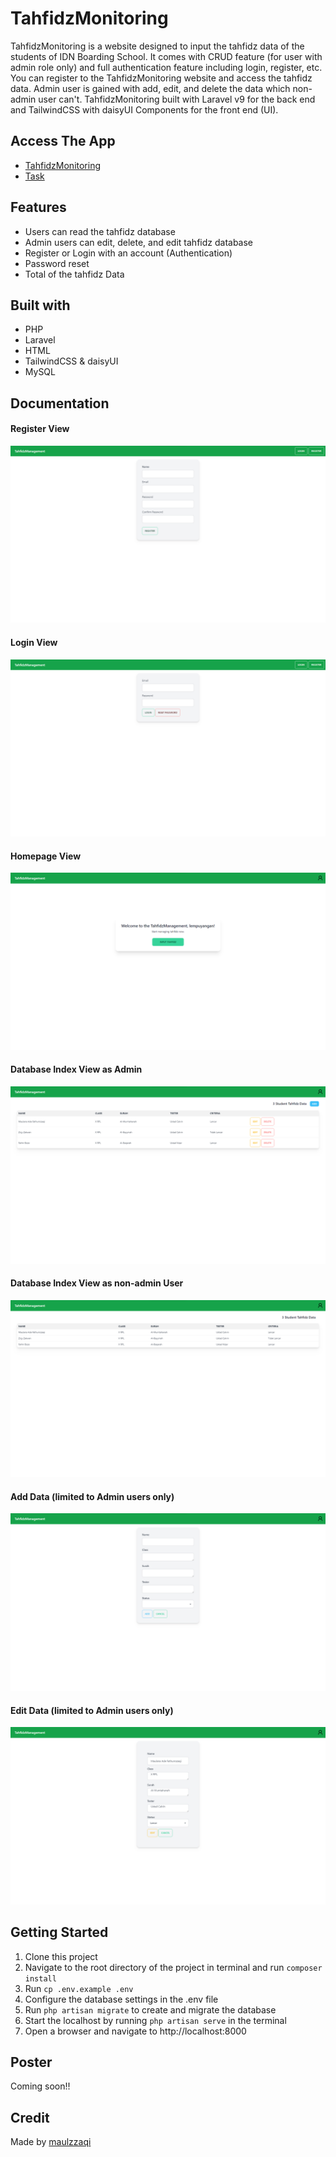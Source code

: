 # TahfidzMonitoring
TahfidzMonitoring is a website designed to input the tahfidz data of the students of IDN Boarding School. It comes with CRUD feature (for user with admin role only) and full authentication feature including login, register, etc. You can register to the TahfidzMonitoring website and access the tahfidz data. Admin user is gained with add, edit, and delete the data which non-admin user can't. TahfidzMonitoring built with Laravel v9 for the back end and TailwindCSS with daisyUI Components for the front end (UI). 
## Access The App
- [TahfidzMonitoring](tahfidzmonitoring.maulzzaqi.my.id)
- [Task](taskmaul.maulzzaqi.my.id)
## Features
- Users can read the tahfidz database
- Admin users can edit, delete, and edit tahfidz database
- Register or Login with an account (Authentication)
- Password reset
- Total of the tahfidz Data
## Built with
- PHP
- Laravel
- HTML
- TailwindCSS & daisyUI
- MySQL
## Documentation
#### Register View
![Register](/shared-host-project/images/maul-register.png)
#### Login View
![Login](/shared-host-project/images/maul-login.png)  
#### Homepage View
![Homepage View](/shared-host-project/images/maul-homepage.png)
#### Database Index View as Admin
![Database Index View as Admin](/shared-host-project/images/maul-indexadmin.png)
#### Database Index View as non-admin User
![Database Index View as non-admin User](/shared-host-project/images/maul-indexnotadmin.png)
#### Add Data (limited to Admin users only)
![Add Data](/shared-host-project/images/maul-adddata.png)
#### Edit Data (limited to Admin users only)
![Edit Data](/shared-host-project/images/maul-editdata.png)

## Getting Started
1. Clone this project
2. Navigate to the root directory of the project in terminal and run `composer install`
3. Run `cp .env.example .env`
4. Configure the database settings in the .env file
5. Run `php artisan migrate` to create and migrate the database
6. Start the localhost by running `php artisan serve` in the terminal
7. Open a browser and navigate to http://localhost:8000

## Poster
Coming soon!!

## Credit
Made by [maulzzaqi](https://instagram.com/maulzzaqi)